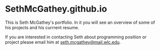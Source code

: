 # SethMcGathey.github.io

This is Seth McGathey's portfolio. In it you will see an overview of some of his projects and his currrent resume. 

If you are interested in contacting Seth about programming position or project please email him at seth.mcgathey@mail.wlc.edu. 
